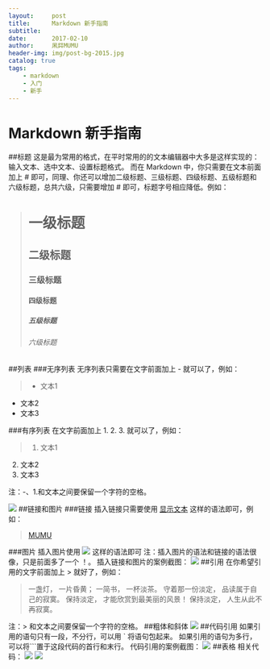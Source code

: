 ```yaml
---
layout:     post
title:      Markdown 新手指南             
subtitle:  
date:       2017-02-10
author:     凩茻MUMU
header-img: img/post-bg-2015.jpg  
catalog: true   
tags:                           
    - markdown
    - 入门
    - 新手
---
```



# Markdown 新手指南
##标题
这是最为常用的格式，在平时常用的的文本编辑器中大多是这样实现的：输入文本、选中文本、设置标题格式。
而在 Markdown 中，你只需要在文本前面加上 # 即可，同理、你还可以增加二级标题、三级标题、四级标题、五级标题和六级标题，总共六级，只需要增加 # 即可，标题字号相应降低。例如：
> # 一级标题
> ## 二级标题
> ### 三级标题
> #### 四级标题
> ##### 五级标题
> ###### 六级标题

##列表
###无序列表
无序列表只需要在文字前面加上 - 就可以了，例如：
> - 文本1
- 文本2
- 文本3

###有序列表
在文字前面加上 1. 2. 3. 就可以了，例如：
> 1. 文本1
2. 文本2
3. 文本3

注：-、1.和文本之间要保留一个字符的空格。

![](http://upload-images.jianshu.io/upload_images/259-8ccbfed8ce487368.jpg?imageMogr2/auto-orient/strip%7CimageView2/2/w/1240)
##链接和图片
###链接
插入链接只需要使用 [显示文本](链接地址) 这样的语法即可，例如：
> [MUMU](http://www.mumu0934.cn)

###图片
插入图片使用 ![](图片链接地址) 这样的语法即可
注：插入图片的语法和链接的语法很像，只是前面多了一个 ！。
插入链接和图片的案例截图：
![](http://upload-images.jianshu.io/upload_images/259-90ac0f366310f464.jpg?imageMogr2/auto-orient/strip%7CimageView2/2/w/1240)
##引用
在你希望引用的文字前面加上 > 就好了，例如：
> 一盏灯， 一片昏黄； 一简书， 一杯淡茶。 守着那一份淡定， 品读属于自己的寂寞。 保持淡定， 才能欣赏到最美丽的风景！ 保持淡定， 人生从此不再寂寞。

注：> 和文本之间要保留一个字符的空格。
##粗体和斜体
![](http://upload-images.jianshu.io/upload_images/259-6a74e417a86ac97f.jpg?imageMogr2/auto-orient/strip%7CimageView2/2/w/1240)
##代码引用
如果引用的语句只有一段，不分行，可以用 ` 将语句包起来。
如果引用的语句为多行，可以将```置于这段代码的首行和末行。
代码引用的案例截图：
![](http://upload-images.jianshu.io/upload_images/259-dcf737a97e71cd73.jpg?imageMogr2/auto-orient/strip%7CimageView2/2/w/1240)
##表格
相关代码：
![](http://upload-images.jianshu.io/upload_images/4697920-4f428090b72c4536.png?imageMogr2/auto-orient/strip%7CimageView2/2/w/1240)
![](http://upload-images.jianshu.io/upload_images/4697920-204a250527bc96f4.png?imageMogr2/auto-orient/strip%7CimageView2/2/w/1240)
